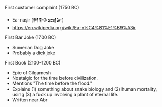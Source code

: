First customer complaint (1750 BC)
- Ea-nāṣir (𒂍𒀀𒈾𒍢𒅕)
- https://en.wikipedia.org/wiki/Ea-n%C4%81%E1%B9%A3ir

First Bar Joke (1700 BC)
- Sumerian Dog Joke
- Probably a dick joke

First Book (2100-1200 BC)
- Epic of Gilgamesh
- Nostalgic for the time before civilization.
- Mentions "The time before the flood."
- Explains (1) something about snake biology and (2) human mortality, using (3) a fuck up involving a plant of eternal life.
- Written near Abr
